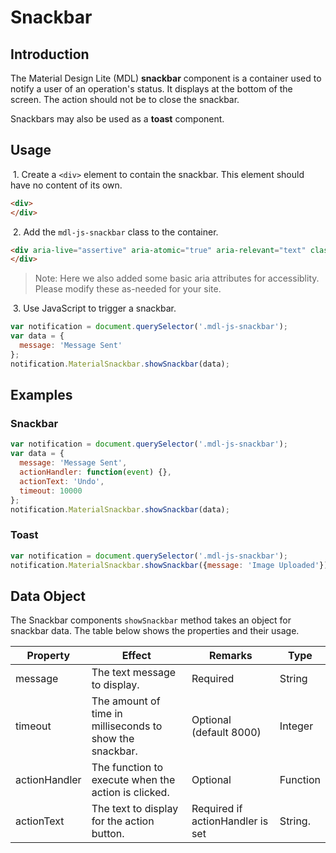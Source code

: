 # Snackbar

## Introduction

The Material Design Lite (MDL) **snackbar** component is a container used to notify a user of an operation's status.
It displays at the bottom of the screen.
The action should not be to close the snackbar.

Snackbars may also be used as a **toast** component.

## Usage

&nbsp;1. Create a `<div>` element to contain the snackbar. This element should have no content of its own.

```html
<div>
</div>
```

&nbsp;2. Add the `mdl-js-snackbar` class to the container.

```html
<div aria-live="assertive" aria-atomic="true" aria-relevant="text" class="mdl-js-snackbar">
</div>
```

> Note: Here we also added some basic aria attributes for accessiblity. Please modify these as-needed for your site.

&nbsp;3. Use JavaScript to trigger a snackbar.

```JavaScript
var notification = document.querySelector('.mdl-js-snackbar');
var data = {
  message: 'Message Sent'
};
notification.MaterialSnackbar.showSnackbar(data);
```

## Examples

### Snackbar

```js
var notification = document.querySelector('.mdl-js-snackbar');
var data = {
  message: 'Message Sent',
  actionHandler: function(event) {},
  actionText: 'Undo',
  timeout: 10000
};
notification.MaterialSnackbar.showSnackbar(data);
```

### Toast

```js
var notification = document.querySelector('.mdl-js-snackbar');
notification.MaterialSnackbar.showSnackbar({message: 'Image Uploaded'});
```

## Data Object

The Snackbar components `showSnackbar` method takes an object for snackbar data.
The table below shows the properties and their usage.

| Property | Effect | Remarks | Type |
|-----------|--------|---------|---------|
| message   | The text message to display. | Required | String |
| timeout   | The amount of time in milliseconds to show the snackbar. | Optional (default 8000) | Integer |
| actionHandler | The function to execute when the action is clicked. | Optional | Function |
| actionText | The text to display for the action button. | Required if actionHandler is set |  String. |
